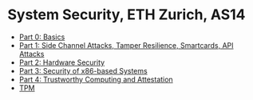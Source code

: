 System Security, ETH Zurich, AS14
========

- [Part 0: Basics](part0.md)
- [Part 1: Side Channel Attacks, Tamper Resilience, Smartcards, API Attacks](part1.md)
- [Part 2: Hardware Security](part2.md)
- [Part 3: Security of x86-based Systems](part3.md)
- [Part 4: Trustworthy Computing and Attestation](part4.md)
- [TPM](tpm.md)
